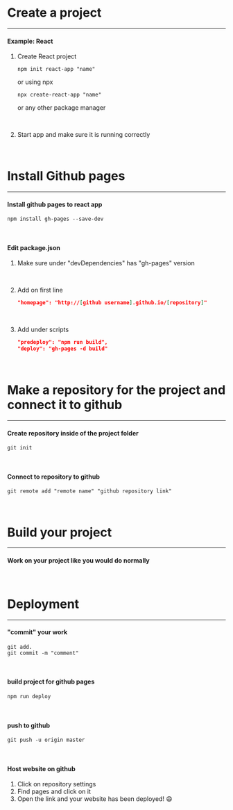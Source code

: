 # Create a project
---

#### Example: React
1. Create React project
    ```npm
    npm init react-app "name"
    ```
    or using npx

    ```npx
    npx create-react-app "name"
    ```
    or any other package manager

<br>

2. Start app and make sure it is running correctly
<br>

# Install Github pages
---

#### Install github pages to react app
```npm
npm install gh-pages --save-dev
```
<br>

#### Edit package.json
1. Make sure under "devDependencies" has "gh-pages" version
<br>

2. Add on first line
    ```json
    "homepage": "http://[github username].github.io/[repository]"
    ```
<br>

3. Add under scripts
    ```json
    "predeploy": "npm run build",
	"deploy": "gh-pages -d build"
    ```
<br>

# Make a repository for the project and connect it to github
---

#### Create repository inside of the project folder

```git
git init
```
<br>

#### Connect to repository to github
```git
git remote add "remote name" "github repository link"
```
<br>

# Build your project
---

#### Work on your project like you would do normally
<br>


# Deployment
---

#### "commit" your work

```git
git add.
git commit -m "comment"
```
<br>

#### build project for github pages
```
npm run deploy
```
<br>

#### push to github
```git
git push -u origin master
```
<br>

#### Host website on github
1. Click on repository settings
2. Find pages and click on it
3. Open the link and your website has been deployed! :smile:

